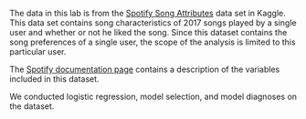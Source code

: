 The data in this lab is from the [Spotify Song
Attributes](https://www.kaggle.com/geomack/spotifyclassification) data
set in Kaggle. This data set contains song characteristics of 2017 songs
played by a single user and whether or not he liked the song. Since this
dataset contains the song preferences of a single user, the scope of the
analysis is limited to this particular user.

The [Spotify documentation
page](https://developer.spotify.com/documentation/web-api/reference/tracks/get-audio-features/)
contains a description of the variables included in this dataset.

We conducted logistic regression, model selection, and model diagnoses
on the dataset.
